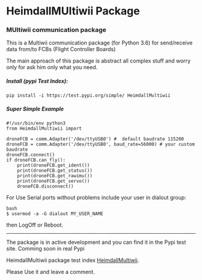 # HeimdallMUltiwii Package

### MUltiwii communication package


This is a Multiwii communication package (for Python 3.6) for send/receive data from/to FCBs (Flight Controller Boards)

The main approach of this package is abstract all complex stuff and worry only for ask him only what you need.


##### Install (pypi Test Index):

```
pip install -i https://test.pypi.org/simple/ HeimdallMultiwii
```

##### Super Simple Example
```
#!/usr/bin/env python3
from HeimdallMultiwii import

droneFCB = comm.Adapter('/dev/ttyUSB0') #  default baudrate 115200
droneFCB = comm.Adapter('/dev/ttyUSB0', baud_rate=56000) # your custom baudrate
droneFCB.connect()
if droneFCB.can_fly():
    print(droneFCB.get_ident())
    print(droneFCB.get_status())
    print(droneFCB.get_rawimu())
    print(droneFCB.get_servo())
    droneFCB.disconnect()

```

For Use Serial ports without problems include your user in dialout group:
```
bash
$ usermod -a -G dialout MY_USER_NAME
```
then LogOff or Reboot.

----

The package is in active development and you can find it in the Pypi test site. Comming soon in real Pypi

HeimdallMultiwii package test index [HeimdallMultiwii](https://test.pypi.org/project/HeimdallMultiwii/). 

Please Use it and leave a comment.